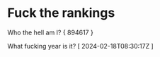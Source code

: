 # Fuck the rankings

Who the hell am I?
{ 894617 }

What fucking year is it?
[ 2024-02-18T08:30:17Z ]
